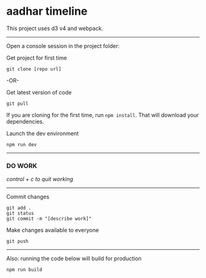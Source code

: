 aadhar timeline
==================

This project uses d3 v4 and webpack.

----

Open a console session in the project folder:

Get project for first time
```
git clone [repo url]
```
-OR-

Get latest version of code
```
git pull
```

If you are cloning for the first time, run `npm install`. That will download your dependencies.

Launch the dev environment
```
npm run dev
```
---
### DO WORK

*control + c to quit working*

---

Commit changes
```
git add .
git status
git commit -m "[describe work]"
```
Make changes available to everyone
```
git push
```
---
Also: running the code below will build for production
```
npm run build
```

